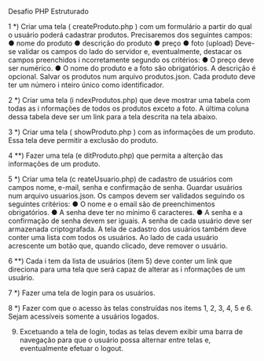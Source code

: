 Desafio PHP Estruturado

1 *) Criar uma tela ( createProduto.php ) com um formulário a partir do
qual o usuário poderá cadastrar produtos. Precisaremos dos
seguintes campos:
● nome do produto
● descrição do produto
● preço
● foto (upload)
Deve-se validar os campos do lado do servidor e, eventualmente,
destacar os campos preenchidos i ncorretamente segundo os
critérios:
● O preço deve ser numérico.
● O nome do produto e a foto são obrigatórios.
A descrição é opcional. Salvar os produtos num arquivo
produtos.json. Cada produto deve ter um número i nteiro único como
identificador.

2 *) Criar uma tela (i ndexProdutos.php) que deve mostrar uma tabela
com todas as i nformações de todos os produtos exceto a foto. A
última coluna dessa tabela deve ser um link para a tela descrita na
tela abaixo.

3 *) Criar uma tela ( showProduto.php ) com as informações de um
produto. Essa tela deve permitir a exclusão do produto.

4 **) Fazer uma tela (e ditProduto.php) que permita a alterção das
informações de um produto.

5 *) Criar uma tela (c reateUsuario.php) de cadastro de usuários com
campos nome, e-mail, senha e confirmação de senha. Guardar
usuários num arquivo usuarios.json. Os campos devem ser validados
seguindo os seguintes critérios:
● O nome e o email são de preenchimentos obrigatórios.
● A senha deve ter no mínimo 6 caracteres.
● A senha e a confirmação de senha devem ser iguais.
A senha de cada usuário deve ser armazenada criptografada. A tela
de cadastro dos usuários também deve conter uma lista com todos
os usuários.
Ao lado de cada usuário acrescente um botão que, quando clicado,
deve remover o usuário.

6 **) Cada i tem da lista de usuários (item 5) deve conter um link que
direciona para uma tela que será capaz de alterar as i nformações de
um usuário.

7 *) Fazer uma tela de login para os usuários.

8 *) Fazer com que o acesso às telas construídas nos items 1, 2, 3, 4, 5
e 6. Sejam acessíveis somente a usuários logados.

9) Excetuando a tela de login, todas as telas devem exibir uma barra
de navegação para que o usuário possa alternar entre telas e,
eventualmente efetuar o logout.